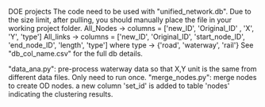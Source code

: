 DOE projects
The code need to be used with "unified_network.db". Due to the size limit, after pulling, you should manually place the file in your working project folder.
All_Nodes -> columns = ['new_ID', 'Original_ID' , 'X', 'Y', 'type']
All_links -> columns = ['new_ID', 'Original_ID', 'start_node_ID', 'end_node_ID', 'length', 'type']
where type -> {'road', 'waterway', 'rail'}
See "db_col_name.csv" for the full db details.

"data_ana.py": pre-process waterway data so that X,Y unit is the same from different data files. Only need to run once.
"merge_nodes.py": merge nodes to create OD nodes. a new column 'set_id' is added to table 'nodes' indicating the clustering results.
